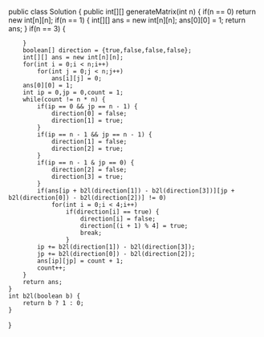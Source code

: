 public class Solution {
    public int[][] generateMatrix(int n) {
        if(n == 0) return new int[n][n];
        if(n == 1) {
            int[][] ans = new int[n][n];
            ans[0][0] = 1;
            return ans;
        }
        if(n == 3) {
            
        }
        boolean[] direction = {true,false,false,false};
        int[][] ans = new int[n][n];
        for(int i = 0;i < n;i++)
            for(int j = 0;j < n;j++)
                ans[i][j] = 0;
        ans[0][0] = 1;
        int ip = 0,jp = 0,count = 1;
        while(count != n * n) {
            if(ip == 0 && jp == n - 1) {
                direction[0] = false;
                direction[1] = true;
            }
            if(ip == n - 1 && jp == n - 1) {
                direction[1] = false;
                direction[2] = true;
            }
            if(ip == n - 1 & jp == 0) {
                direction[2] = false;
                direction[3] = true;
            }
            if(ans[ip + b2l(direction[1]) - b2l(direction[3])][jp + b2l(direction[0]) - b2l(direction[2])] != 0)
                for(int i = 0;i < 4;i++)
                    if(direction[i] == true) {
                        direction[i] = false;
                        direction[(i + 1) % 4] = true;
                        break;
                    }
            ip += b2l(direction[1]) - b2l(direction[3]);
            jp += b2l(direction[0]) - b2l(direction[2]);
            ans[ip][jp] = count + 1;
            count++;
        }
        return ans;
    }
    int b2l(boolean b) {
        return b ? 1 : 0;
    }
}
